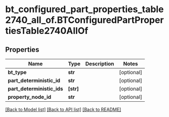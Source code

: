 # bt_configured_part_properties_table2740_all_of.BTConfiguredPartPropertiesTable2740AllOf

## Properties
Name | Type | Description | Notes
------------ | ------------- | ------------- | -------------
**bt_type** | **str** |  | [optional] 
**part_deterministic_id** | **str** |  | [optional] 
**part_deterministic_ids** | **[str]** |  | [optional] 
**property_node_id** | **str** |  | [optional] 

[[Back to Model list]](../README.md#documentation-for-models) [[Back to API list]](../README.md#documentation-for-api-endpoints) [[Back to README]](../README.md)


